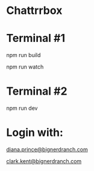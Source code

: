 # Chattrrbox

# Terminal #1
npm run build

npm run watch

# Terminal #2
npm run dev

# Login with:
diana.prince@bignerdranch.com

clark.kent@bignerdranch.com
